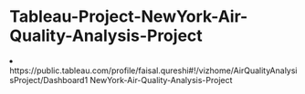 # Tableau-Project-NewYork-Air-Quality-Analysis-Project
<li>https://public.tableau.com/profile/faisal.qureshi#!/vizhome/AirQualityAnalysisProject/Dashboard1 
  NewYork-Air-Quality-Analysis-Project </li>
